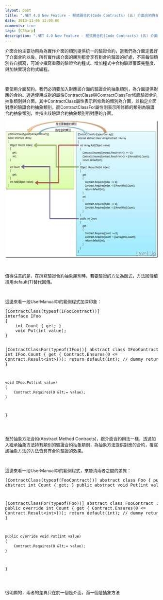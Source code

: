 ```yaml
---
layout: post
title: ".NET 4.0 New Feature - 程式碼合約(Code Contracts) (五) 介面合約與抽象方法合約"
date: 2013-11-06 12:00:00
comments: true
tags: [CSharp]
description: ".NET 4.0 New Feature - 程式碼合約(Code Contracts) (五) 介面合約與抽象方法合約"
---
```

<p>介面合約主要功用為為實作介面的類別提供統一的驗證合約，當我們為介面定義好了介面合約以後，所有實作該介面的類別都會享有到合約驗證的好處，不需每個類別各自撰寫，可減少撰寫重覆的驗證合約程式、增加程式中合約驗證覆蓋完整度、與加快實現合約式編程。</p>  <p> </p>  <p>要使用介面契約，我們必須要加入對應該介面的驗證合約抽象類別，為介面提供對應的合約。透過使用成對的屬性ContractClass與ContractClassFor修飾驗證合約抽象類別與介面，其中ContractClass屬性表示所修飾的類別為介面，並指定介面對應的驗證合約抽象類別，而ContractClassFor屬性則表示所修飾的類別為驗證合約抽象類別，並指出該驗證合約抽象類別所對應的介面。</p>  <p><img style="border-bottom: 0px; border-left: 0px; border-top: 0px; border-right: 0px" border="0" alt="clip_image002" width="578" height="453" src="\images\posts\d3796a9f-821d-4f0e-a111-6d456bfdf166\clip_image002_thumb.jpg" /></p>  <p> </p>  <p>值得注意的是，在撰寫驗證合約抽象類別時，若要驗證的方法為函式，方法回傳值須用default(T)替代回傳。</p>  <p> </p>  <p>這邊來看一段UserManual中的範例程式加深印象：</p>  <div style="padding-bottom: 0px; margin: 0px; padding-left: 0px; padding-right: 0px; display: inline; float: none; padding-top: 0px" id="scid:812469c5-0cb0-4c63-8c15-c81123a09de7:3dd50824-d017-46c0-a40d-76052707de7c" class="wlWriterSmartContent"><pre name="code" class="c#">
[ContractClass(typeof(IFooContract))]
interface IFoo
{
    int Count { get; }
    void Put(int value);
}

[ContractClassFor(typeof(IFoo))]
abstract class IFooContract : IFoo
{
    int IFoo.Count
    {
        get
        {
            Contract.Ensures(0 &lt;= Contract.Result&lt;int&gt;());
            return default(int); // dummy return
        }
    }

    void IFoo.Put(int value)
    {
        Contract.Requires(0 &lt;= value);
    }
}</pre></div>  <p> </p>  <p>至於抽象方法合約(Abstract Method Contracts)，跟介面合約用法一樣，透過加入繼承抽象方法持有類別的驗證合約抽象類別，為抽象方法提供對應的合約，覆寫該抽象方法的方法皆具有合約驗證的效果。</p>  <p> </p>  <p>這邊來看一段UserManual中的範例程式，來釐清兩者之間的差異：</p>  <div style="padding-bottom: 0px; margin: 0px; padding-left: 0px; padding-right: 0px; display: inline; float: none; padding-top: 0px" id="scid:812469c5-0cb0-4c63-8c15-c81123a09de7:2214292d-9c2f-4adc-9bf0-0e18486f3958" class="wlWriterSmartContent"><pre name="code" class="c#">
[ContractClass(typeof(FooContract))]
abstract class Foo
{
    public abstract int Count { get; }
    public abstract void Put(int value);
}

[ContractClassFor(typeof(Foo))]
abstract class FooContract : Foo
{
    public override int Count
    {
        get
        {
            Contract.Ensures(0 &lt;= Contract.Result&lt;int&gt;());
            return default(int); // dummy return
        }
    }

    public override void Put(int value)
    {
        Contract.Requires(0 &lt;= value);
    }
}</pre></div><p> </p><p>很明顯的，兩者的差異只在於一個是介面，而一個是抽象方法</p>